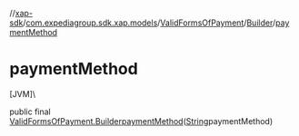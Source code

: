 //[xap-sdk](../../../../index.md)/[com.expediagroup.sdk.xap.models](../../index.md)/[ValidFormsOfPayment](../index.md)/[Builder](index.md)/[paymentMethod](payment-method.md)

# paymentMethod

[JVM]\

public final [ValidFormsOfPayment.Builder](index.md)[paymentMethod](payment-method.md)([String](https://docs.oracle.com/javase/8/docs/api/java/lang/String.html)paymentMethod)
